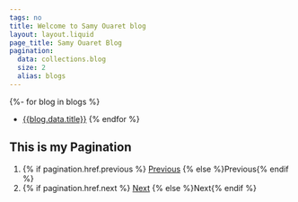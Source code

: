 ```yaml
---
tags: no
title: Welcome to Samy Ouaret blog
layout: layout.liquid
page_title: Samy Ouaret Blog
pagination:
  data: collections.blog
  size: 2
  alias: blogs
---
```


{%- for blog in blogs %}
- [{{blog.data.title}}]({{blog.url}})
{% endfor %}

<nav aria-labelledby="my-pagination">
<h2 id="my-pagination">This is my Pagination</h2>
<ol>
<li>
{% if pagination.href.previous %}
 <a href="{{ pagination.href.previous }}">Previous</a>
{% else %}Previous{% endif %}
</li>
<li>
{% if pagination.href.next %}
 <a href="{{ pagination.href.next }}">Next</a>
{% else %}Next{% endif %}
</li>
</ol>